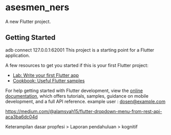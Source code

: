 # asesmen_ners

A new Flutter project.

## Getting Started

adb connect 127.0.0.1:62001
This project is a starting point for a Flutter application.

A few resources to get you started if this is your first Flutter project:

- [Lab: Write your first Flutter app](https://docs.flutter.dev/get-started/codelab)
- [Cookbook: Useful Flutter samples](https://docs.flutter.dev/cookbook)

For help getting started with Flutter development, view the
[online documentation](https://docs.flutter.dev/), which offers tutorials,
samples, guidance on mobile development, and a full API reference.
example user : dosen@example.com

https://medium.com/@alamsyah15/flutter-dropdown-menu-from-rest-api-aca3ba6dc04d

Keterampilan dasar propfesi > Laporan pendahuluan > kognitif 